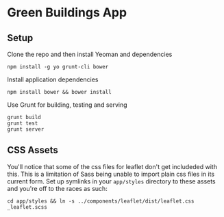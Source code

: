 # Green Buildings App

## Setup
Clone the repo and then install Yeoman and dependencies

    npm install -g yo grunt-cli bower

Install application dependencies

    npm install bower && bower install

Use Grunt for building, testing and serving

    grunt build
    grunt test
    grunt server

## CSS Assets
You'll notice that some of the css files for leaflet don't get includeded with this. This is a limitation of Sass being unable to import plain css files in its current form.
Set up symlinks in your `app/styles` directory to these assets and you're off to the races as such:

    cd app/styles && ln -s ../components/leaflet/dist/leaflet.css _leaflet.scss
